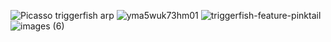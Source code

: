![Picasso triggerfish arp](https://github.com/user-attachments/assets/e3cb70ba-7d16-4895-83b4-1a1958c92fa2)
![yma5wuk73hm01](https://github.com/user-attachments/assets/510c63ef-4997-400d-87ff-34e159f392c2)
![triggerfish-feature-pinktail](https://github.com/user-attachments/assets/93f09f24-194d-4d7b-aa7e-5f746598cb9c)
![images (6)](https://github.com/user-attachments/assets/b7d1061a-cbf3-456d-9fca-e0221ec46e26)

